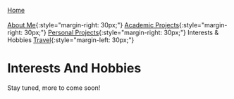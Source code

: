 [Home](../index.md)<br/><br/>
[About Me](../aboutMe/index.md){:style="margin-right: 30px;"}
[Academic Projects](../academicProjects/index.md){:style="margin-right: 30px;"}
[Personal Projects](../personalProjects/index.md){:style="margin-right: 30px;"}
Interests & Hobbies
[Travel](../travel/index.md){:style="margin-left: 30px;"}

# Interests And Hobbies

Stay tuned, more to come soon!